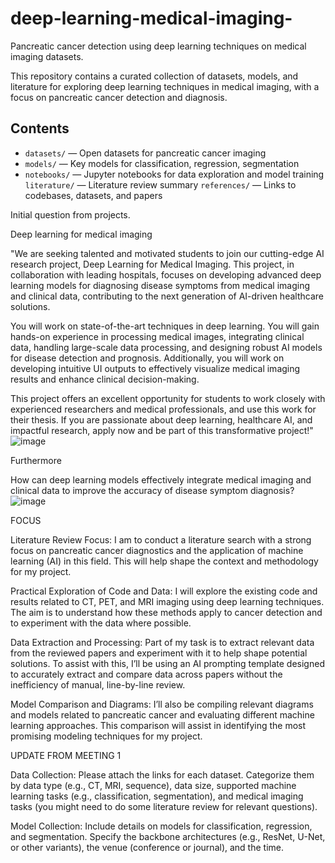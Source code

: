 # deep-learning-medical-imaging-
Pancreatic cancer detection using deep learning techniques on medical imaging datasets.


This repository contains a curated collection of datasets, models, and literature for exploring deep learning techniques in medical imaging, with a focus on pancreatic cancer detection and diagnosis.

## Contents

-  `datasets/` — Open datasets for pancreatic cancer imaging
-  `models/` — Key models for classification, regression, segmentation
-  `notebooks/` — Jupyter notebooks for data exploration and model training
    `literature/` — Literature review summary
  `references/` — Links to codebases, datasets, and papers



Initial question from projects.

Deep learning for medical imaging 

"We are seeking talented and motivated students to join our cutting-edge AI research project, Deep Learning for Medical Imaging. This project, in collaboration with leading hospitals, focuses on developing advanced deep learning models for diagnosing disease symptoms from medical imaging and clinical data, contributing to the next generation of AI-driven healthcare solutions.
 
You will work on state-of-the-art techniques in deep learning. You will gain hands-on experience in processing medical images, integrating clinical data, handling large-scale data processing, and designing robust AI models for disease detection and prognosis. Additionally, you will work on developing intuitive UI outputs to effectively visualize medical imaging results and enhance clinical decision-making.
 
This project offers an excellent opportunity for students to work closely with experienced researchers and medical professionals, and use this work for their thesis. If you are passionate about deep learning, healthcare AI, and impactful research, apply now and be part of this transformative project!"![image](https://github.com/user-attachments/assets/12227ec9-e21e-4825-a13d-e2ae0e7cd3b6)


Furthermore 

How can deep learning models effectively integrate medical imaging and clinical data to improve the accuracy of disease symptom diagnosis?![image](https://github.com/user-attachments/assets/3bf14c29-e9cc-474d-9086-935881eea90d)








FOCUS 

Literature Review Focus:
I am to conduct a literature search with a strong focus on pancreatic cancer diagnostics and the application of machine learning (AI) in this field. This will help shape the context and methodology for my project.

Practical Exploration of Code and Data:
I will explore the existing code and results related to CT, PET, and MRI imaging using deep learning techniques. The aim is to understand how these methods apply to cancer detection and to experiment with the data where possible.

Data Extraction and Processing:
Part of my task is to extract relevant data from the reviewed papers and experiment with it to help shape potential solutions. To assist with this, I’ll be using an AI prompting template designed to accurately extract and compare data across papers without the inefficiency of manual, line-by-line review.

Model Comparison and Diagrams:
I’ll also be compiling relevant diagrams and models related to pancreatic cancer and evaluating different machine learning approaches. This comparison will assist in identifying the most promising modeling techniques for my project.




UPDATE FROM MEETING 1

Data Collection:
Please attach the links for each dataset.
Categorize them by data type (e.g., CT, MRI, sequence), data size, supported machine learning tasks (e.g., classification, segmentation), and medical imaging tasks (you might need to do some literature review for relevant questions).

Model Collection:
Include details on models for classification, regression, and segmentation.
Specify the backbone architectures (e.g., ResNet, U-Net, or other variants), the venue (conference or journal), and the time.


